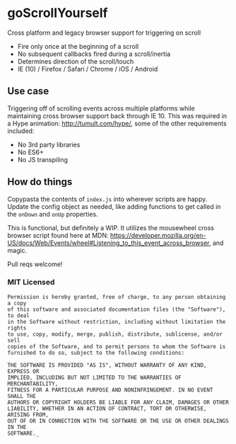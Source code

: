 # goScrollYourself
Cross platform and legacy browser support for triggering on scroll
* Fire only once at the beginning of a scroll
* No subsequent callbacks fired during a scroll/inertia
* Determines direction of the scroll/touch
* IE (10) / Firefox / Safari / Chrome / iOS / Android

## Use case
Triggering off of scrolling events across multiple platforms while maintaining cross browser support back through IE 10.
This was required in a Hype animation: http://tumult.com/hype/, some of the other requirements included:
* No 3rd party libraries
* No ES6+
* No JS transpiling

## How do things
Copypasta the contents of `index.js` into wherever scripts are happy. Update the config object as needed, like adding functions to get called in the `onDown` and `onUp` properties.

This is functional, but definitely a WIP.
It utilizes the mousewheel cross browser script found here at MDN: https://developer.mozilla.org/en-US/docs/Web/Events/wheel#Listening_to_this_event_across_browser, and magic.

Pull reqs welcome!

### MIT Licensed
```
Permission is hereby granted, free of charge, to any person obtaining a copy
of this software and associated documentation files (the "Software"), to deal
in the Software without restriction, including without limitation the rights
to use, copy, modify, merge, publish, distribute, sublicense, and/or sell
copies of the Software, and to permit persons to whom the Software is
furnished to do so, subject to the following conditions:

THE SOFTWARE IS PROVIDED "AS IS", WITHOUT WARRANTY OF ANY KIND, EXPRESS OR
IMPLIED, INCLUDING BUT NOT LIMITED TO THE WARRANTIES OF MERCHANTABILITY,
FITNESS FOR A PARTICULAR PURPOSE AND NONINFRINGEMENT. IN NO EVENT SHALL THE
AUTHORS OR COPYRIGHT HOLDERS BE LIABLE FOR ANY CLAIM, DAMAGES OR OTHER
LIABILITY, WHETHER IN AN ACTION OF CONTRACT, TORT OR OTHERWISE, ARISING FROM,
OUT OF OR IN CONNECTION WITH THE SOFTWARE OR THE USE OR OTHER DEALINGS IN THE
SOFTWARE._
```
